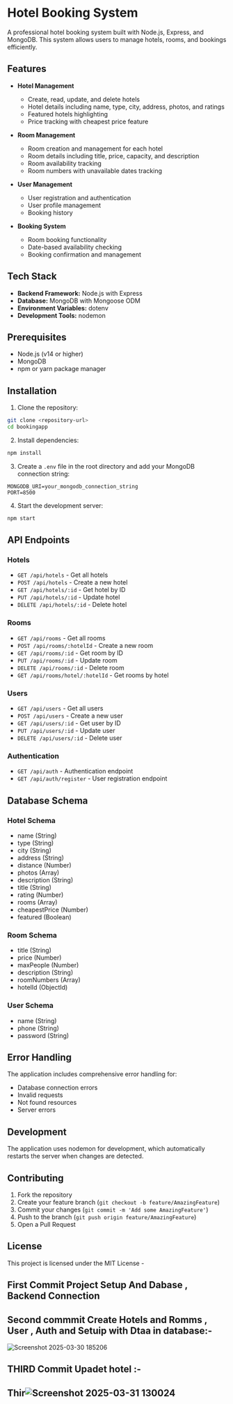 # Hotel Booking System

A professional hotel booking system built with Node.js, Express, and MongoDB. This system allows users to manage hotels, rooms, and bookings efficiently.

## Features

- **Hotel Management**
  - Create, read, update, and delete hotels
  - Hotel details including name, type, city, address, photos, and ratings
  - Featured hotels highlighting
  - Price tracking with cheapest price feature

- **Room Management**
  - Room creation and management for each hotel
  - Room details including title, price, capacity, and description
  - Room availability tracking
  - Room numbers with unavailable dates tracking

- **User Management**
  - User registration and authentication
  - User profile management
  - Booking history

- **Booking System**
  - Room booking functionality
  - Date-based availability checking
  - Booking confirmation and management

## Tech Stack

- **Backend Framework:** Node.js with Express
- **Database:** MongoDB with Mongoose ODM
- **Environment Variables:** dotenv
- **Development Tools:** nodemon

## Prerequisites

- Node.js (v14 or higher)
- MongoDB
- npm or yarn package manager

## Installation

1. Clone the repository:
```bash
git clone <repository-url>
cd bookingapp
```

2. Install dependencies:
```bash
npm install
```

3. Create a `.env` file in the root directory and add your MongoDB connection string:
```
MONGODB_URI=your_mongodb_connection_string
PORT=8500
```

4. Start the development server:
```bash
npm start
```

## API Endpoints

### Hotels
- `GET /api/hotels` - Get all hotels
- `POST /api/hotels` - Create a new hotel
- `GET /api/hotels/:id` - Get hotel by ID
- `PUT /api/hotels/:id` - Update hotel
- `DELETE /api/hotels/:id` - Delete hotel

### Rooms
- `GET /api/rooms` - Get all rooms
- `POST /api/rooms/:hotelId` - Create a new room
- `GET /api/rooms/:id` - Get room by ID
- `PUT /api/rooms/:id` - Update room
- `DELETE /api/rooms/:id` - Delete room
- `GET /api/rooms/hotel/:hotelId` - Get rooms by hotel

### Users
- `GET /api/users` - Get all users
- `POST /api/users` - Create a new user
- `GET /api/users/:id` - Get user by ID
- `PUT /api/users/:id` - Update user
- `DELETE /api/users/:id` - Delete user

### Authentication
- `GET /api/auth` - Authentication endpoint
- `GET /api/auth/register` - User registration endpoint

## Database Schema

### Hotel Schema
- name (String)
- type (String)
- city (String)
- address (String)
- distance (Number)
- photos (Array)
- description (String)
- title (String)
- rating (Number)
- rooms (Array)
- cheapestPrice (Number)
- featured (Boolean)

### Room Schema
- title (String)
- price (Number)
- maxPeople (Number)
- description (String)
- roomNumbers (Array)
- hotelId (ObjectId)

### User Schema
- name (String)
- phone (String)
- password (String)

## Error Handling

The application includes comprehensive error handling for:
- Database connection errors
- Invalid requests
- Not found resources
- Server errors

## Development

The application uses nodemon for development, which automatically restarts the server when changes are detected.

## Contributing

1. Fork the repository
2. Create your feature branch (`git checkout -b feature/AmazingFeature`)
3. Commit your changes (`git commit -m 'Add some AmazingFeature'`)
4. Push to the branch (`git push origin feature/AmazingFeature`)
5. Open a Pull Request

## License

This project is licensed under the MIT License -


## First Commit Project Setup And Dabase , Backend Connection

## Second commmit Create Hotels and Romms , User , Auth and Setuip with Dtaa in database:- 
![Screenshot 2025-03-30 185206](https://github.com/user-attachments/assets/4a77de5a-1d29-4a5b-8a61-cd213880ef3a)

 ## THIRD Commit Upadet hotel :- 
## Thir![Screenshot 2025-03-31 130024](https://github.com/user-attachments/assets/d9d524a0-ef81-4582-87d3-ac9cf51c2b4b)




